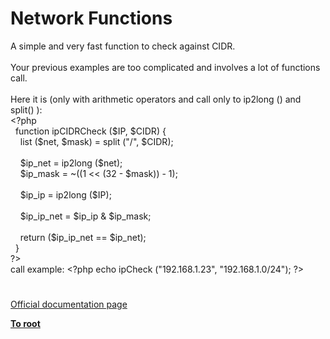 # Network Functions




<div class="phpcode"><span class="html">
A simple and very fast function to check against CIDR.<br><br>Your previous examples are too complicated and involves a lot of functions call.<br><br>Here it is (only with arithmetic operators and call only to ip2long () and split() ):<br><span class="default">&lt;?php<br>&#xA0; </span><span class="keyword">function </span><span class="default">ipCIDRCheck </span><span class="keyword">(</span><span class="default">$IP</span><span class="keyword">, </span><span class="default">$CIDR</span><span class="keyword">) {<br>&#xA0; &#xA0; list (</span><span class="default">$net</span><span class="keyword">, </span><span class="default">$mask</span><span class="keyword">) = </span><span class="default">split </span><span class="keyword">(</span><span class="string">&quot;/&quot;</span><span class="keyword">, </span><span class="default">$CIDR</span><span class="keyword">);<br>&#xA0; &#xA0; <br>&#xA0; &#xA0; </span><span class="default">$ip_net </span><span class="keyword">= </span><span class="default">ip2long </span><span class="keyword">(</span><span class="default">$net</span><span class="keyword">);<br>&#xA0; &#xA0; </span><span class="default">$ip_mask </span><span class="keyword">= ~((</span><span class="default">1 </span><span class="keyword">&lt;&lt; (</span><span class="default">32 </span><span class="keyword">- </span><span class="default">$mask</span><span class="keyword">)) - </span><span class="default">1</span><span class="keyword">);<br><br>&#xA0; &#xA0; </span><span class="default">$ip_ip </span><span class="keyword">= </span><span class="default">ip2long </span><span class="keyword">(</span><span class="default">$IP</span><span class="keyword">);<br><br>&#xA0; &#xA0; </span><span class="default">$ip_ip_net </span><span class="keyword">= </span><span class="default">$ip_ip </span><span class="keyword">&amp; </span><span class="default">$ip_mask</span><span class="keyword">;<br><br>&#xA0; &#xA0; return (</span><span class="default">$ip_ip_net </span><span class="keyword">== </span><span class="default">$ip_net</span><span class="keyword">);<br>&#xA0; }<br></span><span class="default">?&gt;<br></span>call example: <span class="default">&lt;?php </span><span class="keyword">echo </span><span class="default">ipCheck </span><span class="keyword">(</span><span class="string">&quot;192.168.1.23&quot;</span><span class="keyword">, </span><span class="string">&quot;192.168.1.0/24&quot;</span><span class="keyword">); </span><span class="default">?&gt;</span>
</span>
</div>
  

#

[Official documentation page](https://www.php.net/manual/en/ref.network.php)

**[To root](/README.md)**